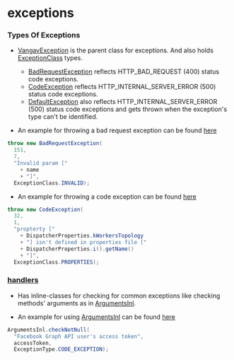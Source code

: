 # exceptions

### Types Of Exceptions

+ [VangavException](https://github.com/vangav/vos_backend/blob/master/src/com/vangav/backend/exceptions/VangavException.java) is the parent class for exceptions. And also holds [ExceptionClass](https://github.com/vangav/vos_backend/blob/master/src/com/vangav/backend/exceptions/VangavException.java#L86) types.
  + [BadRequestException](https://github.com/vangav/vos_backend/blob/master/src/com/vangav/backend/exceptions/BadRequestException.java) reflects HTTP_BAD_REQUEST (400) status code exceptions.
  + [CodeException](https://github.com/vangav/vos_backend/blob/master/src/com/vangav/backend/exceptions/CodeException.java) reflects HTTP_INTERNAL_SERVER_ERROR (500) status code exceptions.
  + [DefaultException](https://github.com/vangav/vos_backend/blob/master/src/com/vangav/backend/exceptions/DefaultException.java) also reflects HTTP_INTERNAL_SERVER_ERROR (500) status code exceptions and gets thrown when the exception's type can't be identified.
  
+ An example for throwing a bad request exception can be found [here](https://github.com/vangav/vos_backend/blob/master/src/com/vangav/backend/play_framework/param/ParamValidatorInl.java#L1074)

```java
throw new BadRequestException(
  151,
  7,
  "Invalid param ["
    + name
    + "]",
  ExceptionClass.INVALID);
```

+ An example for throwing a code exception can be found [here](https://github.com/vangav/vos_backend/blob/master/src/com/vangav/backend/dispatcher/Dispatcher.java#L124)

```java
throw new CodeException(
  32,
  1,
  "propterty ["
    + DispatcherProperties.kWorkersTopology
    + "] isn't defined in properties file ["
    + DispatcherProperties.i().getName()
    + "]",
  ExceptionClass.PROPERTIES);
```

  
### [handlers](https://github.com/vangav/vos_backend/tree/master/src/com/vangav/backend/exceptions/handlers)

+ Has inline-classes for checking for common exceptions like checking methods' arguments as in [ArgumentsInl](https://github.com/vangav/vos_backend/blob/master/src/com/vangav/backend/exceptions/handlers/ArgumentsInl.java).

+ An example for using [ArgumentsInl](https://github.com/vangav/vos_backend/blob/master/src/com/vangav/backend/exceptions/handlers/ArgumentsInl.java) can be found [here](https://github.com/vangav/vos_backend/blob/master/src/com/vangav/backend/public_apis/facebook/FacebookGraph.java#L162)

```java
ArgumentsInl.checkNotNull(
  "Facebook Graph API user's access token",
  accessToken,
  ExceptionType.CODE_EXCEPTION);
```
